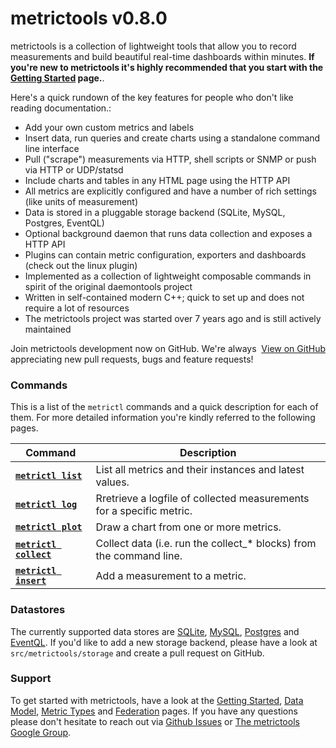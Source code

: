 # metrictools v0.8.0

metrictools is a collection of lightweight tools that allow you to record measurements
and build beautiful real-time dashboards within minutes. **If you're new to metrictools it's highly recommended that you start with the
[Getting Started](/documentation/getting-started) page.**. 

Here's a quick rundown of the key features for people who don't like reading
documentation.:

  - Add your own custom metrics and labels
  - Insert data, run queries and create charts using a standalone command line interface
  - Pull ("scrape") measurements via HTTP, shell scripts or SNMP or push via HTTP or UDP/statsd
  - Include charts and tables in any HTML page using the HTTP API
  - All metrics are explicitly configured and have a number of rich settings (like units of measurement)
  - Data is stored in a pluggable storage backend (SQLite, MySQL, Postgres, EventQL)
  - Optional background daemon that runs data collection and exposes a HTTP API
  - Plugins can contain metric configuration, exporters and dashboards (check out
    the linux plugin)
  - Implemented as a collection of lightweight composable commands in spirit of the original daemontools project
  - Written in self-contained modern C++; quick to set up and does not require a lot of resources
  - The metrictools project was started over 7 years ago and is still actively maintained


<div class="notice">
  <div style="float:right;"><a class="github-button" data-style="mega" href="https://github.com/paulasmuth/metrictools" data-count-href="/paulasmuth/metrictools/stargazers" data-count-api="/repos/paulasmuth/metrictools#stargazers_count" data-count-aria-label="# stargazers on GitHub" aria-label="Star paulasmuth/metrictools on GitHub">View on GitHub</a></div>
  Join metrictools development now on GitHub. We're always appreciating new pull requests, bugs and feature requests!
</div>


### Commands

This is a list of the `metrictl` commands and a quick description for each of
them. For more detailed information you're kindly referred to the following
pages.

<table>
  <thead>
    <tr>
      <th>Command</th>
      <th>Description</th>
    </tr>
  </thead>
  <tbody>
    <tr>
      <td><code><a href="/documentation/metrictl-list"><strong>metrictl list</strong></a></code></td>
      <td>List all metrics and their instances and latest values.</td>
    </tr>
    <tr>
      <td><code><a href="/documentation/metrictl-log"><strong>metrictl log</strong></a></code></td>
      <td>Rretrieve a logfile of collected measurements for a specific metric.</td>
    </tr>
    <tr>
      <td><code><a href="/documentation/metrictl-plot"><strong>metrictl plot</strong></a></code></td>
      <td>Draw a chart from one or more metrics.</td>
    </tr>
    <tr>
      <td><code><a href="/documentation/metrictl-insert"><strong>metrictl collect</strong></a></code></td>
      <td>Collect data (i.e. run the collect_* blocks) from the command line.</td>
    </tr>
    <tr>
      <td><code><a href="/documentation/metrictl-insert"><strong>metrictl insert</strong></a></code></td>
      <td>Add a measurement to a metric.</td>
    </tr>
  </tbody>
</table>

### Datastores

The currently supported data stores are 
[SQLite](/documentation/backend-sqlite),
[MySQL](/documentation/backend-mysql), 
[Postgres](/documentation/backend-postgres) and [EventQL](/documentation/backend-eventql).
If you'd like to add a new storage backend, please have a look at `src/metrictools/storage` and
create a pull request on GitHub.


### Support

To get started with metrictools, have a look at the [Getting Started](/documentation/getting-started),
[Data Model](/documentation/data-model), [Metric Types](/documentation/metric-types)
and [Federation](/documentation/federation) pages. If you have any questions please
don't hesitate to reach out via [Github Issues](http://github.com/paulasmuth/metrictools/issues)
or [The metrictools Google Group](http://groups.google.com/group/metrictools).

<script async defer src="https://buttons.github.io/buttons.js"></script>
